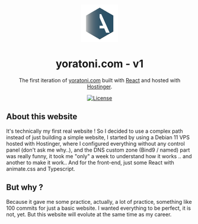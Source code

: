 <div align="center" >
  <img alt="Logo" src="https://github.com/yoratoni/yoratoni.com/blob/main/public/apple-touch-icon.png" width="100" />
</div>
<h1 align="center">
  yoratoni.com - v1
</h1>
<p align="center">
  The first iteration of <a href="https://yoratoni.com" target="_blank">yoratoni.com</a> built with <a href="https://reactjs.org/" target="_blank">React</a> and hosted with <a href="https://www.hostinger.com/" target="_blank">Hostinger</a>.
</p>
<p align="center">
  <a href="https://opensource.org/licenses/MIT" target="_blank">
    <img src="https://img.shields.io/badge/License-MIT-blue" alt="License" />
  </a>
</p>

## About this website
It's technically my first real website ! So I decided to use a complex path instead of just building
a simple website, I started by using a Debian 11 VPS hosted with Hostinger, where I configured everything
without any control panel (don't ask me why..), and the DNS custom zone (Bind9 / named) part was really funny, it took me "only" a week to understand how it works .. and another to make it work.. And for the front-end, just some React with animate.css and Typescript.

## But why ?
Because it gave me some practice, actually, a lot of practice, something like 100 commits for just a basic website.
I wanted everything to be perfect, it is not, yet. But this website will evolute at the
same time as my career.
